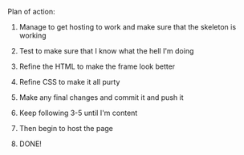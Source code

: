 Plan of action:

1) Manage to get hosting to work and make sure that the skeleton is working

2) Test to make sure that I know what the hell I'm doing

3) Refine the HTML to make the frame look better

4) Refine CSS to make it all purty

5) Make any final changes and commit it and push it

6) Keep following 3-5 until I'm content

7) Then begin to host the page

8) DONE!

